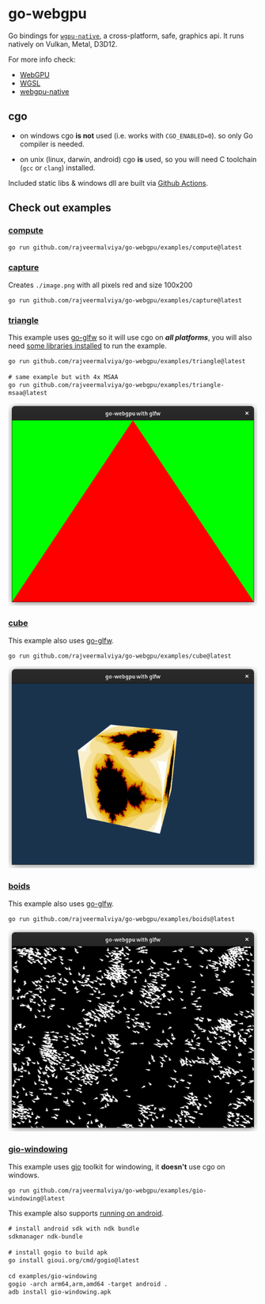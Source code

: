 # go-webgpu

Go bindings for [`wgpu-native`](https://github.com/gfx-rs/wgpu-native), a cross-platform, safe, graphics api. It runs natively on Vulkan, Metal, D3D12.

For more info check:
- [WebGPU](https://gpuweb.github.io/gpuweb/)
- [WGSL](https://gpuweb.github.io/gpuweb/wgsl/)
- [webgpu-native](https://github.com/webgpu-native/webgpu-headers)

## cgo

- on windows cgo **is not** used (i.e. works with `CGO_ENABLED=0`). so only Go compiler is needed.

- on unix (linux, darwin, android) cgo **is** used, so you will need C toolchain (`gcc` or `clang`) installed.

Included static libs & windows dll are built via [Github Actions](./.github/workflows/build-wgpu.yml).

## Check out examples

### [compute](./examples/compute/main.go)

```shell
go run github.com/rajveermalviya/go-webgpu/examples/compute@latest
```

### [capture](./examples/capture/main.go)

Creates `./image.png` with all pixels red and size 100x200

```shell
go run github.com/rajveermalviya/go-webgpu/examples/capture@latest
```

### [triangle](./examples/triangle/main.go)

This example uses [go-glfw](https://github.com/go-gl/glfw) so it will use cgo on **_all platforms_**, you will also need
[some libraries installed](https://github.com/go-gl/glfw#installation) to run the example.

```shell
go run github.com/rajveermalviya/go-webgpu/examples/triangle@latest

# same example but with 4x MSAA
go run github.com/rajveermalviya/go-webgpu/examples/triangle-msaa@latest
```

![](./examples/triangle/image-msaa.png)

### [cube](./examples/cube/main.go)

This example also uses [go-glfw](https://github.com/go-gl/glfw).

```shell
go run github.com/rajveermalviya/go-webgpu/examples/cube@latest
```

![](./examples/cube/image-msaa.png)

### [boids](./examples/boids/main.go)

This example also uses [go-glfw](https://github.com/go-gl/glfw).

```shell
go run github.com/rajveermalviya/go-webgpu/examples/boids@latest
```

![](./examples/boids/image-msaa.png)

### [gio-windowing](./examples/gio-windowing/main.go)

This example uses [gio](https://gioui.org) toolkit for windowing, it **doesn't** use cgo on windows.

```shell
go run github.com/rajveermalviya/go-webgpu/examples/gio-windowing@latest
```

This example also supports [running on android](https://gioui.org/doc/install/android).

```shell
# install android sdk with ndk bundle
sdkmanager ndk-bundle

# install gogio to build apk
go install gioui.org/cmd/gogio@latest

cd examples/gio-windowing
gogio -arch arm64,arm,amd64 -target android .
adb install gio-windowing.apk
```
